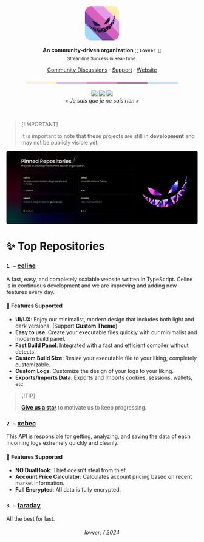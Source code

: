 <div align="center">
  <picture>
    <source media="(prefers-color-scheme: dark)" srcset="https://raw.githubusercontent.com/lovverhub/lovver-assets/master/assets/palette/royale-blade/logo-light.webp" />
    <img height="90" src="https://raw.githubusercontent.com/lovverhub/lovver-assets/master/assets/palette/royale-blade/logo-dark.webp" />
  </picture>
</div>
<p align="center">
  <b><strong>An community-driven organization ;; <code>Lovver 🌷</code></strong></b><br/>
  <sub>Streamline Success in Real-Time.</sub><br/>
</p>
<div align="center">

[Community Discussions][discussions-link] · [Support][discord-link] · [Website][website-link]

</div>

<p align="center">
  <img src="https://raw.githubusercontent.com/lovverhub/lovver-assets/master/assets/palette/royale-blade/separator.webp" width="400" />
</p>

<div align="center">
  
  [![][social-ig-shield]][social-ig-link]
  [![][social-x-shield]][social-x-link]
  [![][sponsor-shield]][sponsor-link]<br />
  *« Je sais que je ne sais rien »*
</div>

&nbsp;

> \[!IMPORTANT]
>
> It is important to note that these projects are still in **development** and may not be publicly visible yet.

<img src="https://github.com/lovverhub/.github/blob/main/assets/Pinned_Repos.png" />

# ✨ Top Repositories

### `1 ~` [celine](https://github.com/lovverhub/celine)

A fast, easy, and completely scalable website written in TypeScript. Celine is in continuous development and we are improving and adding new features every day.

#### 🎨 Features Supported

- **UI/UX**: Enjoy our minimalist, modern design that includes both light and dark versions. (Support **Custom Theme**)
- **Easy to use**: Create your executable files quickly with our minimalist and modern build panel.
- **Fast Build Panel**: Integrated with a fast and efficient compiler without detects.
- **Custom Build Size**: Resize your executable file to your liking, completely customizable.
- **Custom Logs**: Customize the design of your logs to your liking.
- **Exports/Imports Data**: Exports and Imports cookies, sessions, wallets, etc.

> \[!TIP]
>
> **[Give us a star](https://github.com/celine)** to motivate us to keep progressing.

### `2 ~` [xebec](https://github.com/lovverhub/xebec)

This API is responsible for getting, analyzing, and saving the data of each incoming logs extremely quickly and cleanly.

#### 🍥 Features Supported

- **NO DualHook**: Thief doesn't steal from thief.
- **Account Price Calculator**: Calculates account pricing based on recent market information.
- **Full Encrypted**: All data is fully encrypted.

### `3 ~` [faraday](https://github.com/lovverhub/faraday)

All the best for last.

<h6 align="center">
  lovver; / 2024
</h6>

[discussions-link]: https://github.com/orgs/lovverhub/discussions
[discord-link]: https://discord.gg/lovverhub
[website-link]: https://www.lovver.us


[social-ig-link]: https://instagram.com/fifi.xvx
[social-ig-shield]: https://img.shields.io/badge/fifix.xvx-⁞-e84855?labelColor=black&style=for-the-badge&logo=instagram
[social-x-link]: https://x.com/fifixw
[social-x-shield]: https://img.shields.io/badge/fifixw-⁞-f8f9fa?labelColor=black&style=for-the-badge&logo=x
[sponsor-link]: https://opencollective.com/lovverhub
[sponsor-shield]: https://img.shields.io/badge/Sponsors-390099?labelColor=black&style=for-the-badge&logo=opencollective
